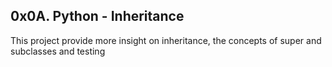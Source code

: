 ## 0x0A. Python - Inheritance
This project provide more insight on inheritance, the concepts of super and subclasses
and testing
